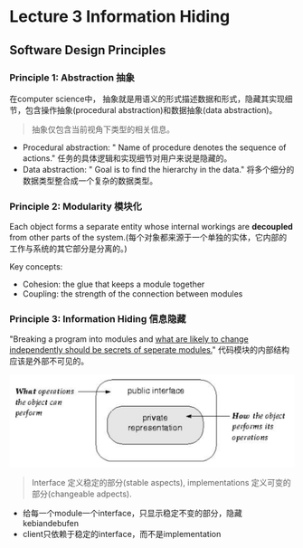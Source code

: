 # Lecture 3 Information Hiding

## Software Design Principles

### Principle 1: Abstraction 抽象

在computer science中， 抽象就是用语义的形式描述数据和形式，隐藏其实现细节，包含操作抽象(procedural abstraction)和数据抽象(data abstraction)。

> 抽象仅包含当前视角下类型的相关信息。

- Procedural abstraction: " Name of procedure denotes the sequence of  actions."  任务的具体逻辑和实现细节对用户来说是隐藏的。
- Data abstraction: " Goal is to find the hierarchy in the data." 将多个细分的数据类型整合成一个复杂的数据类型。

### Principle 2: Modularity 模块化

Each object forms a separate entity whose internal workings are **decoupled** from other parts of the system.(每个对象都来源于一个单独的实体，它内部的工作与系统的其它部分是分离的。)

Key concepts:

- Cohesion: the glue that keeps a module together
- Coupling: the strength of the connection between modules



### Principle 3: Information Hiding 信息隐藏

"Breaking a program into modules and <u>what are likely to change independently should be secrets of seperate modules.</u>" 代码模块的内部结构应该是外部不可见的。

![image-20181222105831792](./img/image-20181222105831792.png)

> Interface 定义稳定的部分(stable aspects), implementations 定义可变的部分(changeable adpects).

- 给每一个module一个interface，只显示稳定不变的部分，隐藏kebiandebufen
- client只依赖于稳定的interface，而不是implementation





